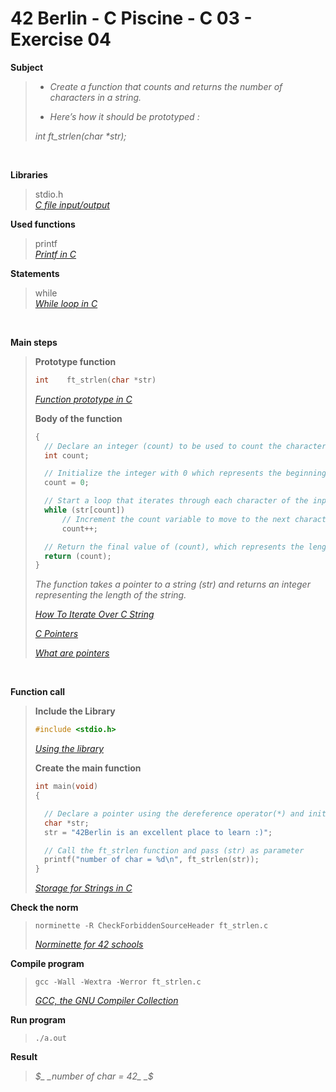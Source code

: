 # 42 Berlin - C Piscine - C 03 - Exercise 04

**Subject**
> * _Create a function that counts and returns the number of characters in a string._   
>
> * _Here’s how it should be prototyped :_   
>
>_int ft_strlen(char *str);_    
>

<br>

**Libraries**        
>
>stdio.h    
>_[C file input/output](https://en.wikipedia.org/wiki/C_file_input/output)_
>    

**Used functions**   
>
>printf   
>_[Printf in C](https://www.geeksforgeeks.org/printf-in-c/)_    

**Statements**
>
>while    
>_[While loop in C](https://www.geeksforgeeks.org/c-while-loop/?ref=lbp)_

<br>

**Main steps**
>
>**Prototype function**
>```c
>int	ft_strlen(char *str)
>```  
>_[Function prototype in C](https://www.geeksforgeeks.org/function-prototype-in-c/)_  
>
>**Body of the function**
>```c
>{
>	// Declare an integer (count) to be used to count the characters in the string.
>	int	count;
>
>	// Initialize the integer with 0 which represents the beginning of the string 
>	count = 0;
>
>	// Start a loop that iterates through each character of the input string (str) until the null terminator is encountered.
>	while (str[count])
>		// Increment the count variable to move to the next character pointed to by the pointer (str)
>		count++;
>
>	// Return the final value of (count), which represents the length of the string (excluding the null terminator).
>	return (count);
>}   
>```
>_The function takes a pointer to a string (str) and returns an integer representing the length of the string._    
>
>_[How To Iterate Over C String](https://dev.to/zirkelc/how-to-iterate-over-c-string-lcj)_  
>
>_[C Pointers](https://www.geeksforgeeks.org/c-pointers/)_    
>
>_[What are pointers](https://youtu.be/2ybLD6_2gKM?si=yLpSffSRbA60G3Se)_    
>

<br>

**Function call**
>**Include the Library**
>```c
>#include <stdio.h>
>```
>_[Using the library](https://www.gnu.org/software/libc/manual/html_mono/libc.html#Using-the-Library)_
>
>**Create the main function**
>```c
>int main(void)
>{
>
>	// Declare a pointer using the dereference operator(*) and initialize it with a sequence of characters to be counted
>	char *str;
>	str = "42Berlin is an excellent place to learn :)";
>
>	// Call the ft_strlen function and pass (str) as parameter 
>	printf("number of char = %d\n", ft_strlen(str));
>}
>```    
>_[Storage for Strings in C](https://www.geeksforgeeks.org/storage-for-strings-in-c/)_      

**Check the norm**
>```
>norminette -R CheckForbiddenSourceHeader ft_strlen.c
>```
>_[Norminette for 42 schools](https://github.com/42School/norminette)_

**Compile program**
>```
>gcc -Wall -Wextra -Werror ft_strlen.c
>```
>_[GCC, the GNU Compiler Collection](https://gcc.gnu.org)_

**Run program**
>```
>./a.out
>```

**Result**
>_$_    
>_number of char = 42_   
>_$_   
